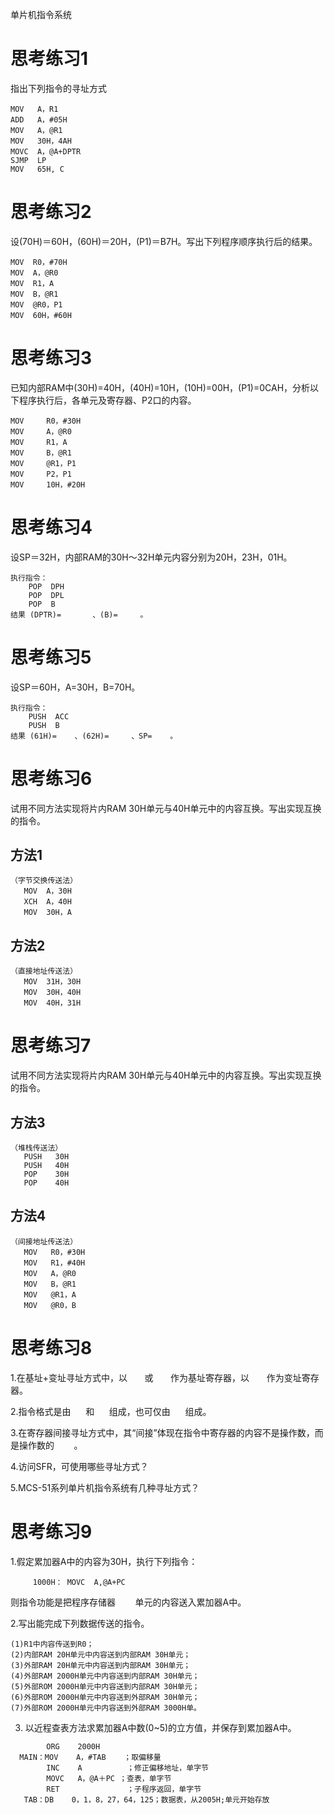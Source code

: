 单片机指令系统
# 思考练习1
指出下列指令的寻址方式
```
MOV   A，R1
ADD   A，#05H
MOV   A，@R1
MOV   30H，4AH
MOVC  A，@A+DPTR
SJMP  LP
MOV   65H, C
```

# 思考练习2
设(70H)＝60H，(60H)＝20H，(P1)＝B7H。写出下列程序顺序执行后的结果。 
```
MOV  R0，#70H    
MOV  A，@R0     	       		
MOV  R1，A              		
MOV  B，@R1     	       		
MOV  @R0，P1    	       	
MOV  60H，#60H  	
```

# 思考练习3
已知内部RAM中(30H)=40H，(40H)=10H，(10H)=00H，(P1)=0CAH，分析以下程序执行后，各单元及寄存器、P2口的内容。
```
MOV 	R0，#30H   			
MOV  	A，@R0   			
MOV  	R1，A    	
MOV  	B，@R1   			
MOV  	@R1，P1  			
MOV  	P2，P1    			
MOV  	10H，#20H 	
```

# 思考练习4
设SP＝32H，内部RAM的30H～32H单元内容分别为20H，23H，01H。
```
执行指令：
	POP  DPH
	POP  DPL
	POP  B
结果 (DPTR)=       、(B)=     。 	
```


# 思考练习5
设SP＝60H，A=30H，B=70H。
```
执行指令：
    PUSH  ACC
    PUSH  B
结果 (61H)=    、(62H)=     、SP=    。 	
```

# 思考练习6
试用不同方法实现将片内RAM 30H单元与40H单元中的内容互换。写出实现互换的指令。 

## 方法1
```
（字节交换传送法）
   MOV  A，30H
   XCH  A，40H
   MOV  30H，A
```
## 方法2
```
（直接地址传送法）
   MOV  31H，30H
   MOV  30H，40H
   MOV  40H，31H
```

# 思考练习7
试用不同方法实现将片内RAM 30H单元与40H单元中的内容互换。写出实现互换的指令。
## 方法3
```
（堆栈传送法）
   PUSH   30H
   PUSH   40H
   POP    30H
   POP    40H
```
## 方法4
```
（间接地址传送法）
   MOV   R0，#30H
   MOV   R1，#40H
   MOV   A，@R0
   MOV   B，@R1
   MOV   @R1，A
   MOV   @R0，B
```

# 思考练习8
1.在基址+变址寻址方式中，以       或       作为基址寄存器，以       作为变址寄存器。

2.指令格式是由      和      组成，也可仅由      组成。

3.在寄存器间接寻址方式中，其“间接”体现在指令中寄存器的内容不是操作数，而是操作数的        。

4.访问SFR，可使用哪些寻址方式？

5.MCS-51系列单片机指令系统有几种寻址方式？


# 思考练习9
1.假定累加器A中的内容为30H，执行下列指令：

         1000H： MOVC  A,@A+PC

  则指令功能是把程序存储器        单元的内容送入累加器A中。

2.写出能完成下列数据传送的指令。
```
(1)R1中内容传送到R0；
(2)内部RAM 20H单元中内容送到内部RAM 30H单元；
(3)外部RAM 20H单元中内容送到内部RAM 30H单元；
(4)外部RAM 2000H单元中内容送到内部RAM 30H单元；
(5)外部ROM 2000H单元中内容送到内部RAM 30H单元；
(6)外部ROM 2000H单元中内容送到外部RAM 30H单元；
(7)外部ROM 2000H单元中内容送到外部RAM 3000H单。	
```

3. 以近程查表方法求累加器A中数(0~5)的立方值，并保存到累加器A中。
```
        ORG    2000H
  MAIN：MOV    A，#TAB    ；取偏移量
        INC    A          ；修正偏移地址，单字节
        MOVC   A，@A＋PC ；查表，单字节
        RET               ；子程序返回，单字节
   TAB：DB	 0，1，8，27，64，125；数据表，从2005H;单元开始存放
```
